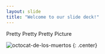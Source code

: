 ```yaml
---
layout: slide
title: "Welcome to our slide deck!"
---
```


Pretty Pretty Pretty Picture 

![octocat-de-los-muertos](https://octodex.github.com/images/octocat-de-los-muertos.jpg)
{: .center}
